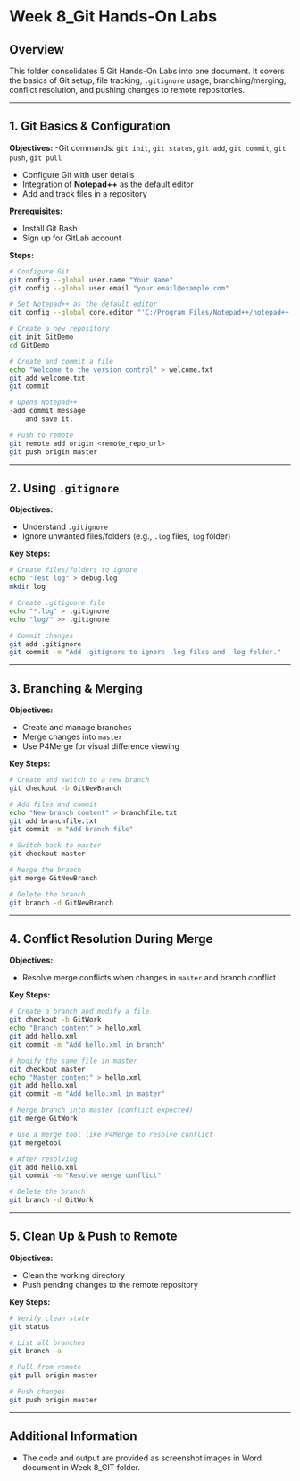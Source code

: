 # Week 8_Git Hands-On Labs

## Overview
This folder consolidates 5 Git Hands-On Labs into one document. It covers the basics of Git setup, file tracking, `.gitignore` usage, branching/merging, conflict resolution, and pushing changes to remote repositories.

---

## 1. Git Basics & Configuration

**Objectives:**
-Git commands: `git init`, `git status`, `git add`, `git commit`, `git push`, `git pull`
- Configure Git with user details
- Integration of **Notepad++** as the default editor
- Add and track files in a repository

**Prerequisites:**
- Install Git Bash
- Sign up for GitLab account

**Steps:**

```bash
# Configure Git
git config --global user.name "Your Name"
git config --global user.email "your.email@example.com"

# Set Notepad++ as the default editor
git config --global core.editor "'C:/Program Files/Notepad++/notepad++.exe' -multiInst -nosession"

# Create a new repository
git init GitDemo
cd GitDemo

# Create and commit a file
echo "Welcome to the version control" > welcome.txt
git add welcome.txt
git commit 

# Opens Notepad++
-add commit message 
    and save it. 

# Push to remote
git remote add origin <remote_repo_url>
git push origin master
```

---

## 2. Using `.gitignore`

**Objectives:**
- Understand `.gitignore`
- Ignore unwanted files/folders (e.g., `.log` files, `log` folder)

**Key Steps:**

```bash
# Create files/folders to ignore
echo "Test log" > debug.log
mkdir log

# Create .gitignore file
echo "*.log" > .gitignore
echo "log/" >> .gitignore

# Commit changes
git add .gitignore
git commit -m "Add .gitignore to ignore .log files and  log folder."
```

---

## 3. Branching & Merging

**Objectives:**
- Create and manage branches
- Merge changes into `master`
- Use P4Merge for visual difference viewing

**Key Steps:**

```bash
# Create and switch to a new branch
git checkout -b GitNewBranch

# Add files and commit
echo "New branch content" > branchfile.txt
git add branchfile.txt
git commit -m "Add branch file"

# Switch back to master
git checkout master

# Merge the branch
git merge GitNewBranch

# Delete the branch
git branch -d GitNewBranch
```

---

## 4. Conflict Resolution During Merge

**Objectives:**
- Resolve merge conflicts when changes in `master` and branch conflict

**Key Steps:**

```bash
# Create a branch and modify a file
git checkout -b GitWork
echo "Branch content" > hello.xml
git add hello.xml
git commit -m "Add hello.xml in branch"

# Modify the same file in master
git checkout master
echo "Master content" > hello.xml
git add hello.xml
git commit -m "Add hello.xml in master"

# Merge branch into master (conflict expected)
git merge GitWork

# Use a merge tool like P4Merge to resolve conflict
git mergetool

# After resolving
git add hello.xml
git commit -m "Resolve merge conflict"

# Delete the branch
git branch -d GitWork
```

---

## 5. Clean Up & Push to Remote

**Objectives:**
- Clean the working directory
- Push pending changes to the remote repository

**Key Steps:**

```bash
# Verify clean state
git status

# List all branches
git branch -a

# Pull from remote
git pull origin master

# Push changes
git push origin master
```
---
## Additional Information
- The code and output are provided as screenshot images in Word document in Week 8_GIT folder.